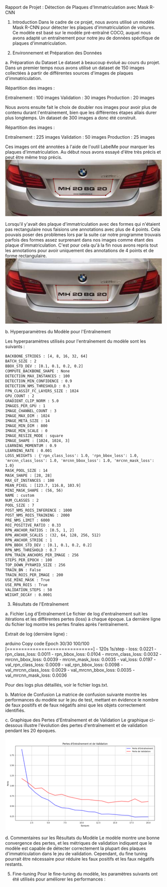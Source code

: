Rapport de Projet : Détection de Plaques d'Immatriculation avec Mask R-CNN
1. Introduction
Dans le cadre de ce projet, nous avons utilisé un modèle Mask R-CNN pour détecter les plaques d'immatriculation de voitures. Ce modèle est basé sur le modèle pré-entraîné COCO, auquel nous avons adapté un entraînement pour notre jeu de données spécifique de plaques d'immatriculation.

2. Environnement et Préparation des Données

a. Préparation du Dataset
Le dataset à beaucoup évolué au cours du projet. Dans un premier temps nous avons utilisé un dataset de 150 images collectées à partir de différentes sources d'images de plaques d'immatriculation. 

Répartition des images :

Entraînement : 100 images
Validation : 30 images
Production : 20 images

Nous avons ensuite fait le choix de doubler nos images pour avoir plus de contenu durant l'entrainement, bien que les différentes étapes allais durer plus longtemps.
Un dataset de 300 images a donc été construit.

Répartition des images :

Entraînement : 225 images
Validation : 50 images
Production : 25 images

Ces images ont été annotées à l'aide de l'outil LabelMe pour marquer les plaques d'immatriculation.
Au début nous avons essayé d'être très précis et peut être même trop précis. 
![alt text](polygon-annotation.png)

Lorsqu'il y'avait des plaque d'immatriculation avec des formes qui n'étaient pas rectangulaire nous faisions une annotations avec plus de 4 points.
Cela pouvais poser des problèmes lors par la suite car notre programme trouvais parfois des formes assez surprenant dans nos images comme étant des plaque d'immatriculation.
C'est pour cela qu'à la fin nous avons repris tout les annotations pour avoir uniquement des annotations de 4 points et de forme rectangulaire.
![alt text](rectangle-annotation.png)

b. Hyperparamètres du Modèle pour l'Entraînement

Les hyperparamètres utilisés pour l'entraînement du modèle sont les suivants :

```BACKBONE : resnet101 
BACKBONE_STRIDES : [4, 8, 16, 32, 64]
BATCH_SIZE : 2
BBOX_STD_DEV : [0.1, 0.1, 0.2, 0.2]
COMPUTE_BACKBONE_SHAPE : None
DETECTION_MAX_INSTANCES : 100
DETECTION_MIN_CONFIDENCE : 0.9
DETECTION_NMS_THRESHOLD : 0.3
FPN_CLASSIF_FC_LAYERS_SIZE : 1024
GPU_COUNT : 2
GRADIENT_CLIP_NORM : 5.0
IMAGES_PER_GPU : 1
IMAGE_CHANNEL_COUNT : 3
IMAGE_MAX_DIM : 1024
IMAGE_META_SIZE : 14
IMAGE_MIN_DIM : 800
IMAGE_MIN_SCALE : 0
IMAGE_RESIZE_MODE : square
IMAGE_SHAPE : [1024, 1024, 3]
LEARNING_MOMENTUM : 0.9
LEARNING_RATE : 0.001
LOSS_WEIGHTS : {'rpn_class_loss': 1.0, 'rpn_bbox_loss': 1.0, 'mrcnn_class_loss': 1.0, 'mrcnn_bbox_loss': 1.0, 'mrcnn_mask_loss': 1.0}
MASK_POOL_SIZE : 14
MASK_SHAPE : [28, 28]
MAX_GT_INSTANCES : 100
MEAN_PIXEL : [123.7, 116.8, 103.9]
MINI_MASK_SHAPE : (56, 56)
NAME : custom
NUM_CLASSES : 2
POOL_SIZE : 7
POST_NMS_ROIS_INFERENCE : 1000
POST_NMS_ROIS_TRAINING : 2000
PRE_NMS_LIMIT : 6000
ROI_POSITIVE_RATIO : 0.33
RPN_ANCHOR_RATIOS : [0.5, 1, 2]
RPN_ANCHOR_SCALES : (32, 64, 128, 256, 512)
RPN_ANCHOR_STRIDE : 1
RPN_BBOX_STD_DEV : [0.1, 0.1, 0.2, 0.2]
RPN_NMS_THRESHOLD : 0.7
RPN_TRAIN_ANCHORS_PER_IMAGE : 256
STEPS_PER_EPOCH : 100
TOP_DOWN_PYRAMID_SIZE : 256
TRAIN_BN : False
TRAIN_ROIS_PER_IMAGE : 200
USE_MINI_MASK : True
USE_RPN_ROIS : True
VALIDATION_STEPS : 50
WEIGHT_DECAY : 0.0001
```


3. Résultats de l'Entraînement

a. Fichier Log d'Entraînement
Le fichier de log d'entraînement suit les itérations et les différentes pertes (loss) à chaque époque. La dernière ligne du fichier log montre les pertes finales après l'entraînement.

Extrait de log (dernière ligne) :

arduino
Copy code
Epoch 30/30
100/100 [==============================] - 120s 1s/step - loss: 0.0221 - rpn_class_loss: 0.0011 - rpn_bbox_loss: 0.0104 - mrcnn_class_loss: 0.0032 - mrcnn_bbox_loss: 0.0039 - mrcnn_mask_loss: 0.0035 - val_loss: 0.0197 - val_rpn_class_loss: 0.0009 - val_rpn_bbox_loss: 0.0098 - val_mrcnn_class_loss: 0.0029 - val_mrcnn_bbox_loss: 0.0035 - val_mrcnn_mask_loss: 0.0036

Pour des logs plus détaillés, voir le fichier logs.txt.

b. Matrice de Confusion
La matrice de confusion suivante montre les performances du modèle sur le jeu de test, mettant en évidence le nombre de faux positifs et de faux négatifs ainsi que les objets correctement identifiés.


c. Graphique des Pertes d'Entraînement et de Validation
Le graphique ci-dessous illustre l'évolution des pertes d'entraînement et de validation pendant les 20 époques.

![alt text](image-1.png)

d. Commentaires sur les Résultats du Modèle
Le modèle montre une bonne convergence des pertes, et les métriques de validation indiquent que le modèle est capable de détecter correctement la plupart des plaques d'immatriculation dans le jeu de validation. Cependant, du fine tuning pourrait être nécessaire pour réduire les faux positifs et les faux négatifs restants.

5. Fine-tuning
Pour le fine-tuning du modèle, les paramètres suivants ont été utilisés pour améliorer les performances :

